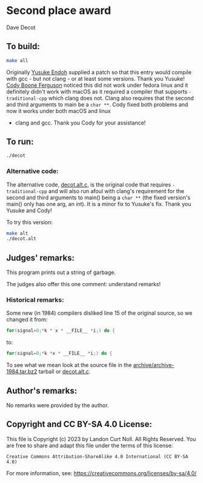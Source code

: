 # Second place award 

Dave Decot  

## To build:

```sh
make all
```

Originally [Yusuke Endoh](/winners.html#Yusuke_Endoh) supplied a patch so that
this entry would compile with gcc - but not clang - or at least some versions.
Thank you Yusuke!  [Cody Boone Ferguson](/winners.html#Cody_Boone_Ferguson)
noticed this did not work under fedora linux and it definitely didn't work with
macOS as it required a compiler that supports `-traditional-cpp` which clang
does not. Clang also requires that the second and third arguments to main be a
`char **`. Cody fixed both problems and now it works under both macOS and linux
- clang and gcc. Thank you Cody for your assistance!

## To run:

```sh
./decot
```

### Alternative code:

The alternative code, [decot.alt.c](decot.alt.c), is the original code that
requires `-traditional-cpp` and will also run afoul with clang's requirement for
the second and third arguments to main() being a `char **` (the fixed version's
main() only has one arg, an int). It is a minor fix to Yusuke's fix. Thank you
Yusuke and Cody!

To try this version:

```sh
make alt
./decot.alt
```


## Judges' remarks:

This program prints out a string of garbage.

The judges also offer this one comment: understand remarks!

### Historical remarks:

Some new (in 1984) compilers disliked line 15 of the original source, so we changed it
from:

```c
for(signal=0;*k * x * __FILE__ *i;) do {
```

to:

```c
for(signal=0;*k *x * __FILE__ *i;) do {
```


To see what we mean look at the source file in the
[archive/archive-1984.tar.bz2](/archive-1984.tar.bz2) tarball or
[decot.alt.c](decot.alt.c).

## Author's remarks:

No remarks were provided by the author.

## Copyright and CC BY-SA 4.0 License:

This file is Copyright (c) 2023 by Landon Curt Noll.  All Rights Reserved.
You are free to share and adapt this file under the terms of this license:

    Creative Commons Attribution-ShareAlike 4.0 International (CC BY-SA 4.0)

For more information, see: https://creativecommons.org/licenses/by-sa/4.0/
